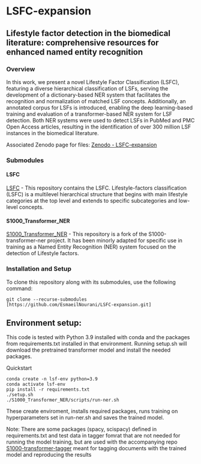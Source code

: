 # LSFC-expansion

## Lifestyle factor detection in the biomedical literature: comprehensive resources for enhanced named entity recognition

### Overview
In this work, we present a novel Lifestyle Factor Classification (LSFC), featuring a diverse hierarchical classification of LSFs, serving the development of a dictionary-based NER system that facilitates the recognition and normalization of matched LSF concepts. Additionally, an annotated corpus for LSFs is introduced, enabling the deep learning-based training and evaluation of a transformer-based NER system for LSF detection. Both NER systems were used to detect LSFs in PubMed and PMC Open Access articles, resulting in the identification of over 300 million LSF instances in the biomedical literature.

Associated Zenodo page for files: [Zenodo - LSFC-expansion](https://zenodo.org/records/10450308)

### Submodules

#### LSFC
[LSFC](https://github.com/EsmaeilNourani/Lifestyle-factors-classification) - This repository contains the LSFC. Lifestyle-factors classification (LSFC) is a multilevel hierarchical structure that begins with main lifestyle categories at the top level and extends to specific subcategories and low-level concepts.

#### S1000_Transformer_NER
[S1000_Transformer_NER](https://github.com/EsmaeilNourani/S1000-transformer-ner) - This repository is a fork of the S1000-transformer-ner project. It has been minorly adapted for specific use in training as a Named Entity Recognition (NER) system focused on the detection of Lifestyle factors.

### Installation and Setup
To clone this repository along with its submodules, use the following command:

```
git clone --recurse-submodules [https://github.com/EsmaeilNourani/LSFC-expansion.git]
```


## Environment setup:
This code is tested with Python 3.9 installed with conda and the packages from requirements.txt installed in that environment. Running setup.sh will download the pretrained transformer model and install the needed packages. 

Quickstart
```
conda create -n lsf-env python=3.9
conda activate lsf-env
pip install -r requirements.txt
./setup.sh
./S1000_Transformer_NER/scripts/run-ner.sh
```
These create enviroment, installs required packages, runs training on hyperparameters set in run-ner.sh and saves the trained model.


Note: There are some packages (spacy, scispacy) defined in requirements.txt and test data in tagger fomrat that are not needed for running the model training, but are used with the accompanying repo [S1000-transformer-tagger](https://github.com/jouniluoma/S1000-transformer-tagger) meant for tagging documents with the trained model and reproducing the results
